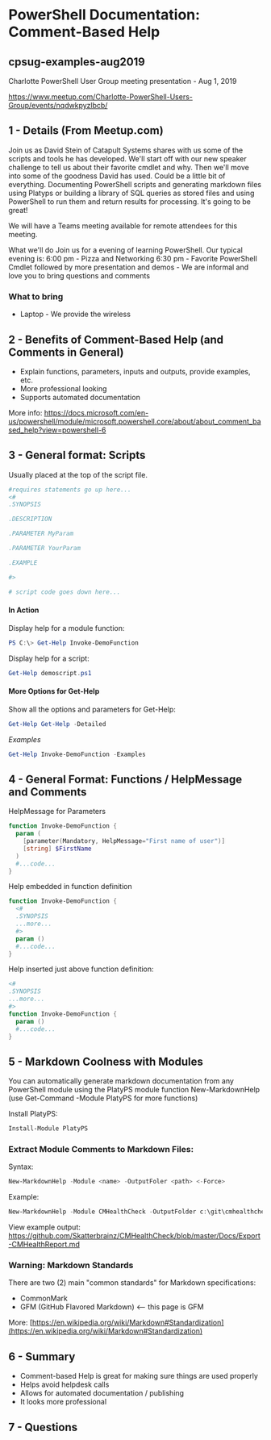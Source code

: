 # PowerShell Documentation: Comment-Based Help

## cpsug-examples-aug2019

Charlotte PowerShell User Group meeting presentation - Aug 1, 2019

https://www.meetup.com/Charlotte-PowerShell-Users-Group/events/nqdwkpyzlbcb/

## 1 - Details (From Meetup.com)

Join us as David Stein of Catapult Systems shares with us some of the scripts and tools he has developed. We'll start off with our new speaker challenge to tell us about their favorite cmdlet and why. Then we'll move into some of the goodness David has used. Could be a little bit of everything. Documenting PowerShell scripts and generating markdown files using Platyps or building a library of SQL queries as stored files and using PowerShell to run them and return results for processing. It's going to be great!

We will have a Teams meeting available for remote attendees for this meeting.

What we'll do
Join us for a evening of learning PowerShell. Our typical evening is:
6:00 pm - Pizza and Networking
6:30 pm - Favorite PowerShell Cmdlet followed by more presentation and demos - We are informal and love you to bring questions and comments

### What to bring

* Laptop - We provide the wireless

## 2 - Benefits of Comment-Based Help (and Comments in General)

* Explain functions, parameters, inputs and outputs, provide examples, etc.
* More professional looking
* Supports automated documentation

More info: https://docs.microsoft.com/en-us/powershell/module/microsoft.powershell.core/about/about_comment_based_help?view=powershell-6

## 3 - General format: Scripts

Usually placed at the top of the script file.

```powershell
#requires statements go up here...
<#
.SYNOPSIS

.DESCRIPTION

.PARAMETER MyParam

.PARAMETER YourParam

.EXAMPLE

#>

# script code goes down here...
```

#### In Action

Display help for a module function:

```powershell
PS C:\> Get-Help Invoke-DemoFunction
```

Display help for a script:

```powershell
Get-Help demoscript.ps1
```

#### More Options for Get-Help

Show all the options and parameters for Get-Help:

```powershell
Get-Help Get-Help -Detailed
```

_Examples_

```powershell
Get-Help Invoke-DemoFunction -Examples
```

## 4 - General Format: Functions / HelpMessage and Comments

HelpMessage for Parameters

```powershell
function Invoke-DemoFunction {
  param (
    [parameter(Mandatory, HelpMessage="First name of user")]
    [string] $FirstName
  )
  #...code...
}
```

Help embedded in function definition

```powershell
function Invoke-DemoFunction {
  <#
  .SYNOPSIS
  ...more...
  #>
  param ()
  #...code...
}
```

Help inserted just above function definition:

```powershell
<#
.SYNOPSIS
...more...
#>
function Invoke-DemoFunction {
  param ()
  #...code...
}
```

## 5 - Markdown Coolness with Modules

You can automatically generate markdown documentation from any PowerShell module using the PlatyPS module function New-MarkdownHelp (use Get-Command -Module PlatyPS for more functions)

Install PlatyPS:

```powershell
Install-Module PlatyPS
```

### Extract Module Comments to Markdown Files:

Syntax:

```powershell
New-MarkdownHelp -Module <name> -OutputFoler <path> <-Force>
```

Example:

```powershell
New-MarkdownHelp -Module CMHealthCheck -OutputFolder c:\git\cmhealthcheck\docs -Force
```

View example output: https://github.com/Skatterbrainz/CMHealthCheck/blob/master/Docs/Export-CMHealthReport.md

### Warning: Markdown Standards

There are two (2) main "common standards" for Markdown specifications:

* CommonMark
* GFM (GitHub Flavored Markdown) <-- this page is GFM

More: [https://en.wikipedia.org/wiki/Markdown#Standardization](https://en.wikipedia.org/wiki/Markdown#Standardization)

## 6 - Summary

* Comment-based Help is great for making sure things are used properly
* Helps avoid helpdesk calls
* Allows for automated documentation / publishing
* It looks more professional

## 7 - Questions
